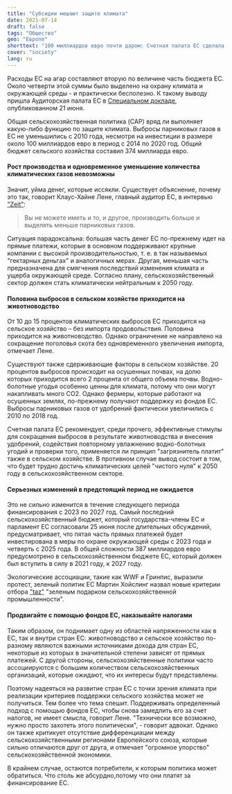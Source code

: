 ```yaml
---
title: "Субсидии мешают защите климата"
date: 2021-07-14
draft: false
tags: "Общество"
geo: "Европе"
shorttext: "100 миллиардов евро почти даром: Счетная палата ЕС сделала ужасающий вывод о сельскохозяйственной политике ЕС."
cover: "society"
lang: ru
---
```


Расходы ЕС на агар составляют вторую по величине часть бюджета ЕС. Около четверти этой суммы было выделено на охрану климата и окружающей среды - и практически бесполезно. К такому выводу пришла Аудиторская палата ЕС в [Специальном докладе](https://www.eca.europa.eu/de/Pages/DocItem.aspx?did=58913 "Gemeinsame Agrarpolitik und Klima"), опубликованном 21 июня.

Общая сельскохозяйственная политика (CAP) вряд ли выполняет какую-либо функцию по защите климата. Выбросы парниковых газов в ЕС не уменьшились с 2010 года, несмотря на инвестиции в размере около 100 миллиардов евро в период с 2014 по 2020 год. Общий бюджет сельского хозяйства составил 374 миллиарда евро.

#### Рост производства и одновременное уменьшение количества климатических газов невозможны

Значит, уйма денег, которые иссякли. Существует объяснение, почему это так, говорит Клаус-Хайне Лене, главный аудитор ЕС, в интервью ["Zeit"](https://www.zeit.de/wirtschaft/2021-06/klaus-heiner-lehne-eu-rechnungshof-klimaschutz-agrarpolitik/komplettansicht "Viehhaltung und Fleischproduktion sind besonders klimaschädlich"):

> Вы не можете иметь и то, и другое, производить больше и выделять меньше парниковых газов.

Ситуация парадоксальна: большая часть денег ЕС по-прежнему идет на прямые платежи, которые в основном поддерживают крупные компании с высокой производительностью, т. е. в так называемых "гектарных деньгах" и аналогичных мерах. Другая, меньшая часть предназначена для смягчения последствий изменения климата и ущерба окружающей среде. Согласно плану, сельскохозяйственный сектор должен стать климатически нейтральным к 2050 году.

#### Половина выбросов в сельском хозяйстве приходится на животноводство

От 10 до 15 процентов климатических выбросов ЕС приходится на сельское хозяйство – без импорта продовольствия. Половина приходится на животноводство. Однако ограничение не направлено на сокращение поголовья скота без одновременного увеличения импорта, отмечает Лене.

Существуют также сдерживающие факторы в сельском хозяйстве. 20 процентов выбросов происходит на осушенных почвах, на долю которых приходится всего 2 процента от общего объема почвы. Водно-болотные угодья особенно ценны для климата, потому что они могут накапливать много CO2. Однако фермеры, которые работают на осушенных землях, по-прежнему получают поддержку из фондов ЕС. Выбросы парниковых газов от удобрений фактически увеличились с 2010 по 2018 год.

Счетная палата ЕС рекомендует, среди прочего, эффективные стимулы для сокращения выбросов в результате животноводства и внесения удобрений, содействия повторному увлажнению водно-болотных угодий и проверки того, применяется ли принцип "загрязнитель платит" также в сельском хозяйстве. В противном случае вывод состоит в том, что будет трудно достичь климатических целей "чистого нуля" к 2050 году в сельскохозяйственном секторе.

#### Серьезных изменений в предстоящий период не ожидается

Это не сильно изменится в течение следующего периода финансирования с 2023 по 2027 год. Самый последний сельскохозяйственный бюджет, который государства-члены ЕС и парламент ЕС согласовали 25 июня после длительных обсуждений, предусматривает, что пятая часть прямых платежей будет инвестирована в меры по охране окружающей среды с 2023 года и четверть с 2025 года.  В общей сложности 387 миллиардов евро предусмотрено в сельскохозяйственном бюджете ЕС, который должен был вступить в силу в 2021 году, к 2027 году.

Экологические ассоциации, такие как WWF и Гринпис, выразили протест, зеленый политик ЕС Мартин Хойслинг назвал новые критерии отбора ["taz"](https://taz.de/Neue-Vergaberegeln-der-EU-Agrarpolitik/!5778895/ "Längst nicht grün genug") "зеленым подарком сельскохозяйственной промышленности".

#### Продвигайте с помощью фондов ЕС, наказывайте налогами

Таким образом, он поднимает одну из областей напряженности как в ЕС, так и внутри стран ЕС: животноводство и сельское хозяйство по-разному являются важными источниками дохода для стран ЕС, некоторые из которых в значительной степени зависят от прямых платежей. С другой стороны, сельскохозяйственные политики часто ассоциируются с большим количеством сельскохозяйственных организаций, которые ожидают, что их интересы будут представлены.

Поэтому надеяться на развитие стран ЕС с точки зрения климата при реализации критериев поддержки сельского хозяйства может не получиться. Тем более что тема спешит. Поддерживать определенный подход с помощью фондов ЕС, чтобы снова замедлить его за счет налогов, не имеет смысла, говорит Лене. "Технически все возможно, нужно просто захотеть этого политически", - говорит адвокат. Однако он также критикует отсутствие дифференциации между сельскохозяйственными регионами Европейского союза, которые сильно отличаются друг от друга, и отмечает "огромное упорство" сельскохозяйственной экономики.

В крайнем случае, остаются потребители, к которым политика может обратиться. Что столь же абсурдно,потому что они платят за финансирование ЕС.
